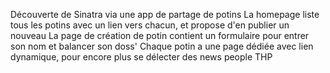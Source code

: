 Découverte de Sinatra via une app de partage de potins
La homepage liste tous les potins avec un lien vers chacun, et propose d'en publier un nouveau
La page de création de potin contient un formulaire pour entrer son nom et balancer son doss'
Chaque potin a une page dédiée avec lien dynamique, pour encore plus se délecter des news people THP
